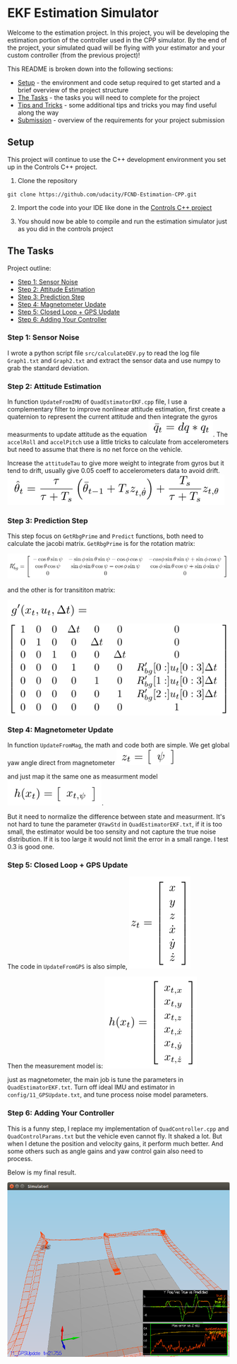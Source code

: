# EKF Estimation Simulator #

Welcome to the estimation project.  In this project, you will be developing the estimation portion of the controller used in the CPP simulator.  By the end of the project, your simulated quad will be flying with your estimator and your custom controller (from the previous project)!

This README is broken down into the following sections:

 - [Setup](#setup) - the environment and code setup required to get started and a brief overview of the project structure
 - [The Tasks](#the-tasks) - the tasks you will need to complete for the project
 - [Tips and Tricks](#tips-and-tricks) - some additional tips and tricks you may find useful along the way
 - [Submission](#submission) - overview of the requirements for your project submission


## Setup ##

This project will continue to use the C++ development environment you set up in the Controls C++ project.

 1. Clone the repository
 ```
 git clone https://github.com/udacity/FCND-Estimation-CPP.git
 ```

 2. Import the code into your IDE like done in the [Controls C++ project](https://github.com/udacity/FCND-Controls-CPP#development-environment-setup)
 
 3. You should now be able to compile and run the estimation simulator just as you did in the controls project

## The Tasks ##

Project outline:

 - [Step 1: Sensor Noise](#step-1-sensor-noise)
 - [Step 2: Attitude Estimation](#step-2-attitude-estimation)
 - [Step 3: Prediction Step](#step-3-prediction-step)
 - [Step 4: Magnetometer Update](#step-4-magnetometer-update)
 - [Step 5: Closed Loop + GPS Update](#step-5-closed-loop--gps-update)
 - [Step 6: Adding Your Controller](#step-6-adding-your-controller)


### Step 1: Sensor Noise ###

I wrote a python script file `src/calculateDEV.py` to read the log file `Graph1.txt` and `Graph2.txt` and extract the sensor data and use numpy to grab the standard deviation.


### Step 2: Attitude Estimation ###

In function `UpdateFromIMU` of `QuadEstimatorEKF.cpp` file, I use a complementary filter to improve nonlinear attitude estimation, first create a quaternion to represent the current attitude and then integrate the gyros measurments to update attitude as the equation
![equation1](images/equation1.png). 
The `accelRoll` and `accelPitch` use a little tricks to calculate from accelerometers but need to assume that there is no net force on the vehicle.

Increase the `attitudeTau` to give more weight to integrate from gyros but it tend to drift, usually give 0.05 coeff to accelerometers data to avoid drift.
![equation2](images/equation2.png)


### Step 3: Prediction Step ###

This step focus on `GetRbgPrime` and `Predict` functions, both need to calculate the jacobi matrix. `GetRbgPrime` is for the rotation matrix:

![equation3](images/equation3.png)

and the other is for transititon matrix:

<p >
<img src="images/equation5.png" style="vertical-align: middle;"/><img src="images/equation4.png" style="vertical-align: middle;"/>
</p>

### Step 4: Magnetometer Update ###

In function `UpdateFromMag`, the math and code both are simple. We get global yaw angle direct from magnetometer
![equation8](images/equation8.png)

and just map it the same one as measurment model 
![equation9](images/equation9.png).

But it need to normalize the difference between state and measurment. 
It's not hard to tune the parameter `QYawStd` in `QuadEstimatorEKF.txt`, if it is too small, the estimator would be too sensity and not capture the true noise distribution. If it is too large it would not limit the error in a small range. I test 0.3 is good one.


### Step 5: Closed Loop + GPS Update ###

The code in `UpdateFromGPS` is also simple, 
![equation7](images/equation7.png)

Then the measurement model is: 
![equation6](images/equation6.png)

just as magnetometer, the main job is tune the parameters in `QuadEstimatorEKF.txt`. Turn off ideal IMU and estimator in `config/11_GPSUpdate.txt`, and tune process noise model parameters.


### Step 6: Adding Your Controller ###

This is a funny step, I replace my implementation of `QuadController.cpp` and `QuadControlParams.txt` but the vehicle even cannot fly. It shaked a lot. But when I detune the position and velocity gains, it perform much better. And some others such as angle gains and yaw control gain also need to process.

Below is my final result.


![GPS Realistic](images/GPS_Realistic.png)
